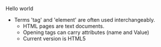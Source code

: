 Hello world
 * Terms 'tag' and 'element' are often used interchangeably.
   * HTML pages are text documents. 
   * Opening tags can carry attributes (name and Value)
   * Current version is HTML5